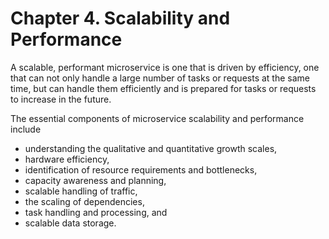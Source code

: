 # Chapter 4. Scalability and Performance

A scalable, performant microservice is one that is driven by efficiency, one that can not only handle a large number of tasks or requests at the same time, but can handle them efficiently and is prepared for tasks or requests to increase in the future.

The essential components of microservice scalability and performance include

* understanding the qualitative and quantitative growth scales,
* hardware efficiency,
* identification of resource requirements and bottlenecks,
* capacity awareness and planning,
* scalable handling of traffic,
* the scaling of dependencies,
* task handling and processing, and
* scalable data storage.